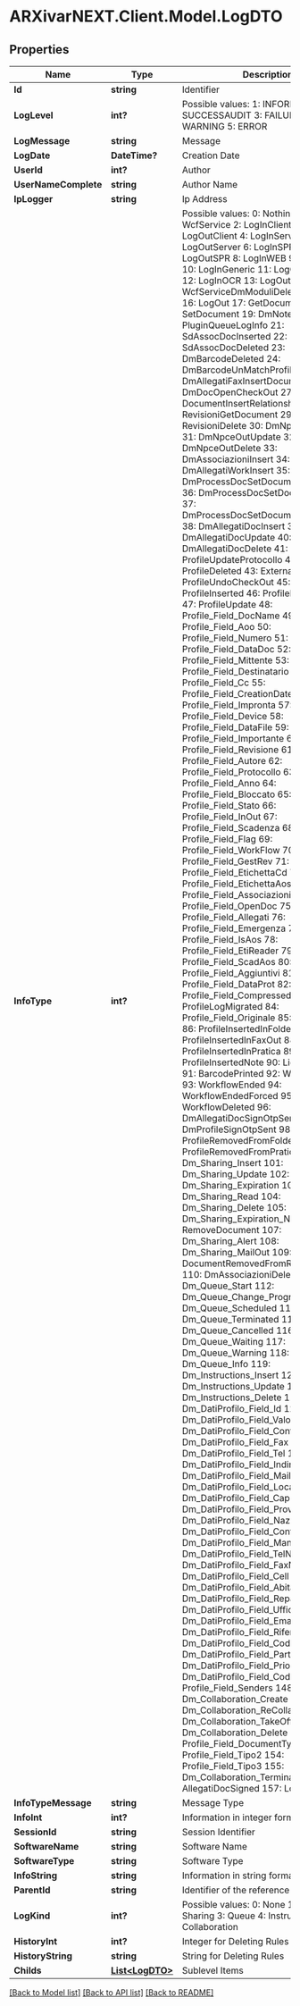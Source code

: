 # ARXivarNEXT.Client.Model.LogDTO
## Properties

Name | Type | Description | Notes
------------ | ------------- | ------------- | -------------
**Id** | **string** | Identifier | [optional] 
**LogLevel** | **int?** | Possible values:  1: INFORMATION  2: SUCCESSAUDIT  3: FAILUREAUDIT  4: WARNING  5: ERROR  | [optional] 
**LogMessage** | **string** | Message | [optional] 
**LogDate** | **DateTime?** | Creation Date | [optional] 
**UserId** | **int?** | Author | [optional] 
**UserNameComplete** | **string** | Author Name | [optional] 
**IpLogger** | **string** | Ip Address | [optional] 
**InfoType** | **int?** | Possible values:  0: Nothing  1: WcfService  2: LogInClient  3: LogOutClient  4: LogInServer  5: LogOutServer  6: LogInSPR  7: LogOutSPR  8: LogInWEB  9: LogOutWEB  10: LogInGeneric  11: LogOutGeneric  12: LogInOCR  13: LogOutOCR  14: WcfServiceDmModuliDelete  15: LogIn  16: LogOut  17: GetDocument  18: SetDocument  19: DmNoteUpdated  20: PluginQueueLogInfo  21: SdAssocDocInserted  22: SdAssocDocDeleted  23: DmBarcodeDeleted  24: DmBarcodeUnMatchProfile  25: DmAllegatiFaxInsertDocument  26: DmDocOpenCheckOut  27: DocumentInsertRelationship  28: RevisioniGetDocument  29: RevisioniDelete  30: DmNpceOutInsert  31: DmNpceOutUpdate  32: DmNpceOutDelete  33: DmAssociazioniInsert  34: DmAllegatiWorkInsert  35: DmProcessDocSetDocumentInEditBuffer  36: DmProcessDocSetDocumentInLine  37: DmProcessDocSetDocumentForProfile  38: DmAllegatiDocInsert  39: DmAllegatiDocUpdate  40: DmAllegatiDocDelete  41: ProfileUpdateProtocollo  42: ProfileDeleted  43: ExternalCall  44: ProfileUndoCheckOut  45: ProfileInserted  46: ProfileLogReaded  47: ProfileUpdate  48: Profile_Field_DocName  49: Profile_Field_Aoo  50: Profile_Field_Numero  51: Profile_Field_DataDoc  52: Profile_Field_Mittente  53: Profile_Field_Destinatario  54: Profile_Field_Cc  55: Profile_Field_CreationDate  56: Profile_Field_Impronta  57: Profile_Field_Device  58: Profile_Field_DataFile  59: Profile_Field_Importante  60: Profile_Field_Revisione  61: Profile_Field_Autore  62: Profile_Field_Protocollo  63: Profile_Field_Anno  64: Profile_Field_Bloccato  65: Profile_Field_Stato  66: Profile_Field_InOut  67: Profile_Field_Scadenza  68: Profile_Field_Flag  69: Profile_Field_WorkFlow  70: Profile_Field_GestRev  71: Profile_Field_EtichettaCd  72: Profile_Field_EtichettaAos  73: Profile_Field_Associazioni  74: Profile_Field_OpenDoc  75: Profile_Field_Allegati  76: Profile_Field_Emergenza  77: Profile_Field_IsAos  78: Profile_Field_EtiReader  79: Profile_Field_ScadAos  80: Profile_Field_Aggiuntivi  81: Profile_Field_DataProt  82: Profile_Field_Compressed  83: ProfileLogMigrated  84: Profile_Field_Originale  85: ProfileSigned  86: ProfileInsertedInFolder  87: ProfileInsertedInFaxOut  88: ProfileInsertedInPratica  89: ProfileInsertedNote  90: LicenseViolated  91: BarcodePrinted  92: WorkflowStarted  93: WorkflowEnded  94: WorkflowEndedForced  95: WorkflowDeleted  96: DmAllegatiDocSignOtpSent  97: DmProfileSignOtpSent  98: ProfileRemovedFromFolder  99: ProfileRemovedFromPratica  100: Dm_Sharing_Insert  101: Dm_Sharing_Update  102: Dm_Sharing_Expiration  103: Dm_Sharing_Read  104: Dm_Sharing_Delete  105: Dm_Sharing_Expiration_NpceOut  106: RemoveDocument  107: Dm_Sharing_Alert  108: Dm_Sharing_MailOut  109: DocumentRemovedFromRelationship  110: DmAssociazioniDelete  111: Dm_Queue_Start  112: Dm_Queue_Change_Progress  113: Dm_Queue_Scheduled  114: Dm_Queue_Terminated  115: Dm_Queue_Cancelled  116: Dm_Queue_Waiting  117: Dm_Queue_Warning  118: Dm_Queue_Info  119: Dm_Instructions_Insert  120: Dm_Instructions_Update  121: Dm_Instructions_Delete  122: Dm_DatiProfilo_Field_Id  123: Dm_DatiProfilo_Field_Valore  124: Dm_DatiProfilo_Field_Contatti  125: Dm_DatiProfilo_Field_Fax  126: Dm_DatiProfilo_Field_Tel  127: Dm_DatiProfilo_Field_Indirizzo  128: Dm_DatiProfilo_Field_Mail  129: Dm_DatiProfilo_Field_Localita  130: Dm_DatiProfilo_Field_Cap  131: Dm_DatiProfilo_Field_Provincia  132: Dm_DatiProfilo_Field_Nazione  133: Dm_DatiProfilo_Field_Contatto  134: Dm_DatiProfilo_Field_Mansione  135: Dm_DatiProfilo_Field_TelNome  136: Dm_DatiProfilo_Field_FaxNome  137: Dm_DatiProfilo_Field_Cell  138: Dm_DatiProfilo_Field_Abitazione  139: Dm_DatiProfilo_Field_Reparto  140: Dm_DatiProfilo_Field_Ufficio  141: Dm_DatiProfilo_Field_Email  142: Dm_DatiProfilo_Field_Riferimento  143: Dm_DatiProfilo_Field_CodFis  144: Dm_DatiProfilo_Field_PartIva  145: Dm_DatiProfilo_Field_Priorita  146: Dm_DatiProfilo_Field_Codice  147: Profile_Field_Senders  148: Dm_Collaboration_Create  149: Dm_Collaboration_ReCollaborate  150: Dm_Collaboration_TakeOff  151: Dm_Collaboration_Delete  152: Profile_Field_DocumentType  153: Profile_Field_Tipo2  154: Profile_Field_Tipo3  155: Dm_Collaboration_Terminate  156: AllegatiDocSigned  157: LogInFailed  | [optional] 
**InfoTypeMessage** | **string** | Message Type | [optional] 
**InfoInt** | **int?** | Information in integer format | [optional] 
**SessionId** | **string** | Session Identifier | [optional] 
**SoftwareName** | **string** | Software Name | [optional] 
**SoftwareType** | **string** | Software Type | [optional] 
**InfoString** | **string** | Information in string format | [optional] 
**ParentId** | **string** | Identifier of the reference object | [optional] 
**LogKind** | **int?** | Possible values:  0: None  1: Profile  2: Sharing  3: Queue  4: Instruction  5: Collaboration  | [optional] 
**HistoryInt** | **int?** | Integer for Deleting Rules | [optional] 
**HistoryString** | **string** | String for Deleting Rules | [optional] 
**Childs** | [**List&lt;LogDTO&gt;**](LogDTO.md) | Sublevel Items | [optional] 

[[Back to Model list]](../README.md#documentation-for-models) [[Back to API list]](../README.md#documentation-for-api-endpoints) [[Back to README]](../README.md)

